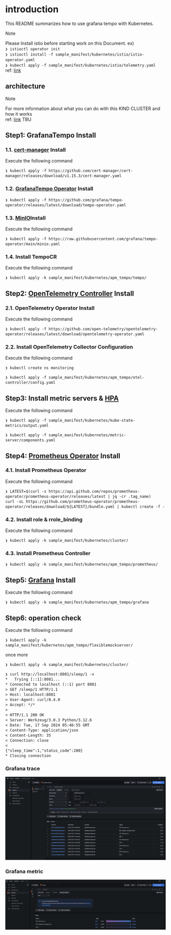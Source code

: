 # introduction

This README summarizes how to use grafana tempo with Kubernetes.

> [!NOTE]
> Please Install istio before starting work on this Document.
> ex) <br>
> ```❯ istioctl operator init``` <br>
> ```❯ istioctl install -f sample_manifest/kubernetes/istio/istio-operator.yaml```<br>
> ```❯ kubectl apply -f sample_manifest/kubernetes/istio/telemetry.yaml```
> <br> ref: [link](../../README.md#istio)

## architecture

> [!NOTE]
> For more information about what you can do with this KIND CLUSTER and how it works
> <br> ref: [link]() TBU


## Step1: GrafanaTempo Install

### 1.1. [cert-manager](https://cert-manager.io/docs/installation/#default-static-install) Install

Execute the following command

```:terminal
❯ kubectl apply -f https://github.com/cert-manager/cert-manager/releases/download/v1.15.3/cert-manager.yaml
```

### 1.2. [GrafanaTempo Operator](https://github.com/grafana/tempo-operator) Install

```:terminal
❯ kubectl apply -f https://github.com/grafana/tempo-operator/releases/latest/download/tempo-operator.yaml
```

### 1.3. [MinIO](https://min.io/)Install

Execute the following command

```:terminal
❯ kubectl apply -f https://raw.githubusercontent.com/grafana/tempo-operator/main/minio.yaml
```

### 1.4. Install TempoCR

Execute the following command

```:terminal
❯ kubectl apply -k sample_manifest/kubernetes/apm_tempo/tempo/
```

## Step2: [OpenTelemetry Controller](https://github.com/open-telemetry/opentelemetry-operator) Install

### 2.1. OpenTelemetry Operator Install

Execute the following command

```:terminal
❯ kubectl apply -f https://github.com/open-telemetry/opentelemetry-operator/releases/latest/download/opentelemetry-operator.yaml
```

### 2.2. Install OpenTelemetry Collector Configuration

Execute the following command

```:terminal
❯ kubectl create ns monitoring
```

```:terminal
❯ kubectl apply -f sample_manifest/kubernetes/apm_tempo/otel-controller/config.yaml
```

## Step3: Install metric servers & [HPA](https://kubernetes.io/docs/tasks/run-application/horizontal-pod-autoscale/)

Execute the following command

```:terminal
❯ kubectl apply -f sample_manifest/kubernetes/kube-state-metrics/output.yaml
```

```:terminal
❯ kubectl apply -f sample_manifest/kubernetes/metric-server/components.yaml
```

## Step4: [Prometheus Operator](https://github.com/prometheus-operator/prometheus-operator) Install

### 4.1. Install Prometheus Operator

Execute the following command

```:terminal
❯ LATEST=$(curl -s https://api.github.com/repos/prometheus-operator/prometheus-operator/releases/latest | jq -cr .tag_name)
curl -sL https://github.com/prometheus-operator/prometheus-operator/releases/download/${LATEST}/bundle.yaml | kubectl create -f -
```

### 4.2. Install role & rrole_binding

Execute the following command

```:terminal
❯ kubectl apply -k sample_manifest/kubernetes/cluster/
```

### 4.3. Install Prometheus Controller

```:terminal
❯ kubectl apply -k sample_manifest/kubernetes/apm_tempo/prometheus/
```

## Step5: [Grafana](https://github.com/grafana/grafana) Install

Execute the following command

```:terminal
❯ kubectl apply -k sample_manifest/kubernetes/apm_tempo/grafana
```

## Step6: operation check

Execute the following command

```:terminal
❯ kubectl apply -k sample_manifest/kubernetes/apm_tempo/flexiblemockserver/
```

once more

```:terminal
❯ kubectl apply -k sample_manifest/kubernetes/cluster/
```

```:terminal
❯ curl http://localhost:8081/sleep/1 -v
*   Trying [::1]:8081...
* Connected to localhost (::1) port 8081
> GET /sleep/1 HTTP/1.1
> Host: localhost:8081
> User-Agent: curl/8.4.0
> Accept: */*
>
< HTTP/1.1 200 OK
< Server: Werkzeug/3.0.3 Python/3.12.6
< Date: Tue, 17 Sep 2024 05:46:55 GMT
< Content-Type: application/json
< Content-Length: 35
< Connection: close
<
{"sleep_time":1,"status_code":200}
* Closing connection
```

### Grafana trace

![image](./image/image.png)

### Grafana metric

![image](./image/image2.png)
